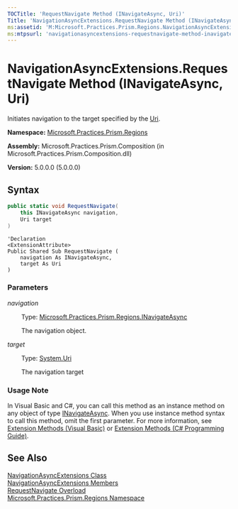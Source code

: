 ```yaml
---
TOCTitle: 'RequestNavigate Method (INavigateAsync, Uri)'
Title: 'NavigationAsyncExtensions.RequestNavigate Method (INavigateAsync, Uri) (Microsoft.Practices.Prism.Regions)'
ms:assetid: 'M:Microsoft.Practices.Prism.Regions.NavigationAsyncExtensions.RequestNavigate(Microsoft.Practices.Prism.Regions.INavigateAsync,System.Uri)'
ms:mtpsurl: 'navigationasyncextensions-requestnavigate-method-inavigateasync-string-action-navigationresult-mspp-regions.md'
---
```


# NavigationAsyncExtensions.RequestNavigate Method (INavigateAsync, Uri)

Initiates navigation to the target specified by the [Uri](http://msdn.microsoft.com/en-us/library/txt7706a).

**Namespace:** [Microsoft.Practices.Prism.Regions](/patterns-practices/reference/mspp-regions-namespace)

**Assembly:** Microsoft.Practices.Prism.Composition (in Microsoft.Practices.Prism.Composition.dll)

**Version:** 5.0.0.0 (5.0.0.0)

## Syntax

```C#
public static void RequestNavigate(
	this INavigateAsync navigation,
	Uri target
)
```
```VB
'Declaration
<ExtensionAttribute> 
Public Shared Sub RequestNavigate ( 
	navigation As INavigateAsync,
	target As Uri
)
```

### Parameters

*navigation*

&nbsp;&nbsp;&nbsp;&nbsp;&nbsp;&nbsp;&nbsp;&nbsp;Type: [Microsoft.Practices.Prism.Regions.INavigateAsync](/patterns-practices/reference/inavigateasync-interface-mspp-regions)

&nbsp;&nbsp;&nbsp;&nbsp;&nbsp;&nbsp;&nbsp;&nbsp;The navigation object.

*target*

&nbsp;&nbsp;&nbsp;&nbsp;&nbsp;&nbsp;&nbsp;&nbsp;Type: [System.Uri](http://msdn.microsoft.com/en-us/library/txt7706a)

&nbsp;&nbsp;&nbsp;&nbsp;&nbsp;&nbsp;&nbsp;&nbsp;The navigation target

### Usage Note

In Visual Basic and C#, you can call this method as an instance method on any object of type [INavigateAsync](/patterns-practices/reference/inavigateasync-interface-mspp-regions). When you use instance method syntax to call this method, omit the first parameter. For more information, see [Extension Methods (Visual Basic)](http://msdn.microsoft.com/en-us/library/bb384936.aspx) or [Extension Methods (C# Programming Guide)](http://msdn.microsoft.com/en-us/library/bb383977.aspx).

## See Also

[NavigationAsyncExtensions Class](/patterns-practices/reference/navigationasyncextensions-class-mspp-regions)<br/>
[NavigationAsyncExtensions Members](/patterns-practices/reference/navigationasyncextensions-members-mspp-regions)<br/>
[RequestNavigate Overload](/patterns-practices/reference/navigationasyncextensions-requestnavigate-method-mspp-regions)<br/>
[Microsoft.Practices.Prism.Regions Namespace](/patterns-practices/reference/mspp-regions-namespace)<br/>
